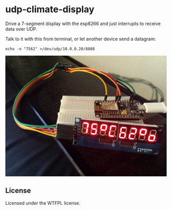 # udp-climate-display
Drive a 7-segment display with the esp8266 and just interrupts to receive data over UDP.

Talk to it with this from terminal, or let another device send a datagram:
```
echo -n "7562" >/dev/udp/10.0.0.20/8888
```

![alt text](https://raw.githubusercontent.com/ran-sama/udp_climate_display/master/display_photo.jpg)

## License
Licensed under the WTFPL license.
